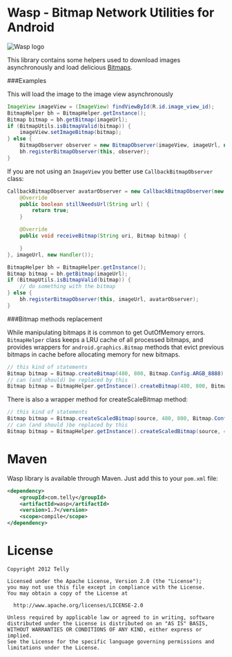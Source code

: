 Wasp - Bitmap Network Utilities for Android
===========================================

![Wasp logo](https://raw.github.com/telly/wasp/master/img/wasp.png)

This library contains some helpers used to download images asynchronously and load delicious [Bitmaps](https://developer.android.com/reference/android/graphics/Bitmap.html).

###Examples

This will load the image to the image view asynchronously

```java
ImageView imageView = (ImageView) findViewById(R.id.image_view_id);
BitmapHelper bh = BitmapHelper.getInstance();
Bitmap bitmap = bh.getBitmap(imageUrl);
if (BitmapUtils.isBitmapValid(bitmap)) {
    imageView.setImageBitmap(bitmap);
} else {
    BitmapObserver observer = new BitmapObserver(imageView, imageUrl, new Handler());
    bh.registerBitmapObserver(this, observer);
}
```

If you are not using an `ImageView` you better use `CallbackBitmapObserver` class:

```java
CallbackBitmapObserver avatarObserver = new CallbackBitmapObserver(new CallbackBitmapObserver.BitmapCallback() {
    @Override
    public boolean stillNeedsUrl(String url) {
        return true;
    }

    @Override
    public void receiveBitmap(String uri, Bitmap bitmap) {

    }
}, imageUrl, new Handler());

BitmapHelper bh = BitmapHelper.getInstance();
Bitmap bitmap = bh.getBitmap(imageUrl);
if (BitmapUtils.isBitmapValid(bitmap)) {
    // do something with the bitmap
} else {
    bh.registerBitmapObserver(this, imageUrl, avatarObserver);
}
```

###Bitmap methods replacement

While manipulating bitmaps it is common to get OutOfMemory errors. `BitmapHelper` class keeps a LRU cache of
all processed bitmaps, and provides wrappers for `android.graphics.Bitmap` methods that evict previous
bitmaps in cache before allocating memory for new bitmaps.

```java
// this kind of statements
Bitmap bitmap = Bitmap.createBitmap(480, 800, Bitmap.Config.ARGB_8888);
// can (and should) be replaced by this
Bitmap bitmap = BitmapHelper.getInstance().createBitmap(480, 800, Bitmap.Config.ARGB_8888);
```

There is also a wrapper method for createScaleBitmap method:

```java
// this kind of statements
Bitmap bitmap = Bitmap.createScaledBitmap(source, 480, 800, Bitmap.Config.ARGB_8888);
// can (and should )be replaced by this
Bitmap bitmap = BitmapHelper.getInstance().createScaledBitmap(source, 480, 800, Bitmap.Config.ARGB_8888);
```

Maven
=====

Wasp library is available through Maven. Just add this to your `pom.xml` file:

```xml
<dependency>
    <groupId>com.telly</groupId>
    <artifactId>wasp</artifactId>
    <version>1.7</version>
    <scope>compile</scope>
</dependency>
```

License
=======

    Copyright 2012 Telly

    Licensed under the Apache License, Version 2.0 (the "License");
    you may not use this file except in compliance with the License.
    You may obtain a copy of the License at

      http://www.apache.org/licenses/LICENSE-2.0

    Unless required by applicable law or agreed to in writing, software
    distributed under the License is distributed on an "AS IS" BASIS,
    WITHOUT WARRANTIES OR CONDITIONS OF ANY KIND, either express or implied.
    See the License for the specific language governing permissions and
    limitations under the License.
